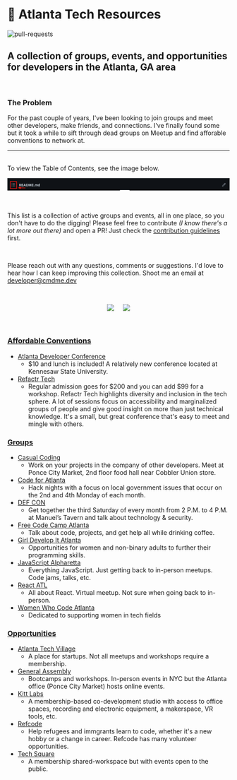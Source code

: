 # :peach: Atlanta Tech Resources

![pull-requests](https://img.shields.io/github/issues-pr/citizen00147/atlanta-tech-resources)

## A collection of groups, events, and opportunities for developers in the Atlanta, GA area

<br/>

### The Problem

For the past couple of years, I've been looking to join groups and meet other developers, make friends, and connections. I've finally found some but it took a while to sift through dead groups on Meetup and find afforable conventions to network at.

---

<br/>
To view the Table of Contents, see the image below.

<br/>

![Table of Contents](./images/table-of-contents.png)

<br/>

This list is a collection of active groups and events, all in one place, so you don't have to do the digging!
Please feel free to contribute _(I know there's a lot more out there)_ and open a PR! Just check the [contribution guidelines](docs/CONTRIBUTING.md) first.

<br/>

Please reach out with any questions, comments or suggestions. I'd
love to hear how I can keep improving this collection. Shoot me an email at <developer@cmdme.dev>

<br/>

<p align="center">
<a href="https://twitter.com/citizen00147"><img src="https://img.shields.io/badge/twitter-%231DA1F2.svg?&style=for-the-badge&logo=twitter&logoColor=white" height=25></a> &nbsp; &nbsp;
<a href="https://hashnode.com/@citizen00147"><img src="https://img.shields.io/badge/Hashnode-2962FF?style=for-the-badge&logo=hashnode&logoColor=white" height=25></a><p>

<br/>

### <u>Affordable Conventions</u>

- [Atlanta Developer Conference](https://www.atldevcon.com)
  - $10 and lunch is included! A relatively new conference located at Kennesaw State University.
- [Refactr Tech](https://www.refactr.tech)
  - Regular admission goes for $200 and you can add $99 for a workshop. Refactr Tech highlights diversity and inclusion in the tech sphere. A lot of sessions focus on accessibility and marginalized groups of people and give good insight on more than just technical knowledge. It's a small, but great conference that's easy to meet and mingle with others.

### <u>Groups</u>

- [Casual Coding](https://www.meetup.com/casualcoding/)
  - Work on your projects in the company of other developers. Meet at Ponce City Market, 2nd floor food hall near Cobbler Union store.
- [Code for Atlanta](https://www.codeforatlanta.org)
  - Hack nights with a focus on local government issues that occur on the 2nd and 4th Monday of each month.
- [DEF CON](https://dc404.org)
  - Get together the third Saturday of every month from 2 P.M. to 4 P.M. at Manuel’s Tavern and talk about technology & security.
- [Free Code Camp Atlanta](https://www.facebook.com/groups/free.code.camp.atlanta)
  - Talk about code, projects, and get help all while drinking coffee.
- [Girl Develop It Atlanta](https://www.meetup.com/girl-develop-it-atlanta/)
  - Opportunities for women and non-binary adults to further their programming skills.
- [JavaScript Alpharetta](https://www.meetup.com/JavaScriptAlpharetta/)
  - Everything JavaScript. Just getting back to in-person meetups. Code jams, talks, etc.
- [React ATL](https://www.meetup.com/react-atl/)
  - All about React. Virtual meetup. Not sure when going back to in-person.
- [Women Who Code Atlanta](https://www.meetup.com/women-who-code-atlanta/)
  - Dedicated to supporting women in tech fields

### <u>Opportunities</u>

- [Atlanta Tech Village](https://atlantatechvillage.com)
  - A place for startups. Not all meetups and workshops require a membership.
- [General Assembly](https://generalassemb.ly)
  - Bootcamps and workshops. In-person events in NYC but the Atlanta office (Ponce City Market) hosts online events.
- [Kitt Labs](https://kittlabs.io)
  - A membership-based co-development studio with access to office spaces, recording and electronic equipment, a makerspace, VR tools, etc.
- [Refcode](https://refcode.org/pages/index.html)
  - Help refugees and immgrants learn to code, whether it's a new hobby or a change in career. Refcode has many volunteer opportunities.
- [Tech Square](https://www.techsquareatl.com)
  - A membership shared-workspace but with events open to the public.

<br/>
